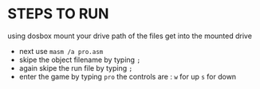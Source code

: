 # STEPS TO RUN

using dosbox 
mount your drive path of the files
get into the mounted drive
+ next use `masm /a pro.asm` 
+ skipe the object filename by typing `;` 
+ again skipe the run file by typing `;` 
+ enter the game by typing `pro`
 the controls are :
 `w` for up
 `s` for down

